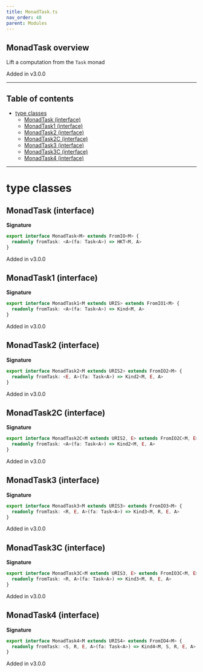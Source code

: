 ```yaml
---
title: MonadTask.ts
nav_order: 48
parent: Modules
---
```


## MonadTask overview

Lift a computation from the `Task` monad

Added in v3.0.0

---

<h2 class="text-delta">Table of contents</h2>

- [type classes](#type-classes)
  - [MonadTask (interface)](#monadtask-interface)
  - [MonadTask1 (interface)](#monadtask1-interface)
  - [MonadTask2 (interface)](#monadtask2-interface)
  - [MonadTask2C (interface)](#monadtask2c-interface)
  - [MonadTask3 (interface)](#monadtask3-interface)
  - [MonadTask3C (interface)](#monadtask3c-interface)
  - [MonadTask4 (interface)](#monadtask4-interface)

---

# type classes

## MonadTask (interface)

**Signature**

```ts
export interface MonadTask<M> extends FromIO<M> {
  readonly fromTask: <A>(fa: Task<A>) => HKT<M, A>
}
```

Added in v3.0.0

## MonadTask1 (interface)

**Signature**

```ts
export interface MonadTask1<M extends URIS> extends FromIO1<M> {
  readonly fromTask: <A>(fa: Task<A>) => Kind<M, A>
}
```

Added in v3.0.0

## MonadTask2 (interface)

**Signature**

```ts
export interface MonadTask2<M extends URIS2> extends FromIO2<M> {
  readonly fromTask: <E, A>(fa: Task<A>) => Kind2<M, E, A>
}
```

Added in v3.0.0

## MonadTask2C (interface)

**Signature**

```ts
export interface MonadTask2C<M extends URIS2, E> extends FromIO2C<M, E> {
  readonly fromTask: <A>(fa: Task<A>) => Kind2<M, E, A>
}
```

Added in v3.0.0

## MonadTask3 (interface)

**Signature**

```ts
export interface MonadTask3<M extends URIS3> extends FromIO3<M> {
  readonly fromTask: <R, E, A>(fa: Task<A>) => Kind3<M, R, E, A>
}
```

Added in v3.0.0

## MonadTask3C (interface)

**Signature**

```ts
export interface MonadTask3C<M extends URIS3, E> extends FromIO3C<M, E> {
  readonly fromTask: <R, A>(fa: Task<A>) => Kind3<M, R, E, A>
}
```

Added in v3.0.0

## MonadTask4 (interface)

**Signature**

```ts
export interface MonadTask4<M extends URIS4> extends FromIO4<M> {
  readonly fromTask: <S, R, E, A>(fa: Task<A>) => Kind4<M, S, R, E, A>
}
```

Added in v3.0.0
